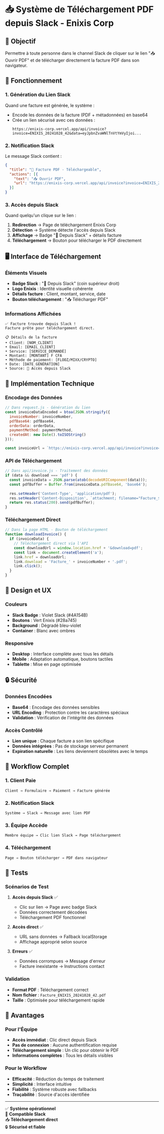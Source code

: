 # 📥 Système de Téléchargement PDF depuis Slack - Enixis Corp

## 🎯 Objectif

Permettre à toute personne dans le channel Slack de cliquer sur le lien "📥 Ouvrir PDF" et de télécharger directement la facture PDF dans son navigateur.

## 🔄 Fonctionnement

### 1. Génération du Lien Slack
Quand une facture est générée, le système :
- Encode les données de la facture (PDF + métadonnées) en base64
- Crée un lien sécurisé avec ces données : 
  ```
  https://enixis-corp.vercel.app/api/invoice?invoice=ENIXIS_20241028_42&data=eyJpbnZvaWNlTnVtYmVyIjoi...
  ```

### 2. Notification Slack
Le message Slack contient :
```json
{
  "title": "📄 Facture PDF - Téléchargeable",
  "actions": [{
    "text": "📥 Ouvrir PDF",
    "url": "https://enixis-corp.vercel.app/api/invoice?invoice=ENIXIS_20241028_42&data=..."
  }]
}
```

### 3. Accès depuis Slack
Quand quelqu'un clique sur le lien :
1. **Redirection** → Page de téléchargement Enixis Corp
2. **Détection** → Système détecte l'accès depuis Slack
3. **Affichage** → Badge "📱 Depuis Slack" + détails facture
4. **Téléchargement** → Bouton pour télécharger le PDF directement

## 🖥️ Interface de Téléchargement

### Éléments Visuels
- **Badge Slack** : "📱 Depuis Slack" (coin supérieur droit)
- **Logo Enixis** : Identité visuelle cohérente
- **Détails facture** : Client, montant, service, date
- **Bouton téléchargement** : "📥 Télécharger PDF"

### Informations Affichées
```
✅ Facture trouvée depuis Slack !
Facture prête pour téléchargement direct.

📋 Détails de la facture
• Client: [NOM_CLIENT]
• Email: [EMAIL_CLIENT]  
• Service: [SERVICE_DEMANDÉ]
• Montant: [MONTANT] F CFA
• Méthode de paiement: [FLOOZ/MIXX/CRYPTO]
• Date: [DATE_GÉNÉRATION]
• Source: 📱 Accès depuis Slack
```

## 🔧 Implémentation Technique

### Encodage des Données
```javascript
// Dans request.js - Génération du lien
const invoiceDataEncoded = btoa(JSON.stringify({
  invoiceNumber: invoiceNumber,
  pdfBase64: pdfBase64,
  orderData: orderData,
  paymentMethod: paymentMethod,
  createdAt: new Date().toISOString()
}));

const invoiceUrl = `https://enixis-corp.vercel.app/api/invoice?invoice=${invoiceNumber}&data=${encodeURIComponent(invoiceDataEncoded)}`;
```

### API de Téléchargement
```javascript
// Dans api/invoice.js - Traitement des données
if (data && download === 'pdf') {
  const invoiceData = JSON.parse(atob(decodeURIComponent(data)));
  const pdfBuffer = Buffer.from(invoiceData.pdfBase64, 'base64');
  
  res.setHeader('Content-Type', 'application/pdf');
  res.setHeader('Content-Disposition', `attachment; filename="Facture_${invoice}.pdf"`);
  return res.status(200).send(pdfBuffer);
}
```

### Téléchargement Direct
```javascript
// Dans la page HTML - Bouton de téléchargement
function downloadInvoice() {
  if (invoiceData) {
    // Téléchargement direct via l'API
    const downloadUrl = window.location.href + '&download=pdf';
    const link = document.createElement('a');
    link.href = downloadUrl;
    link.download = 'Facture_' + invoiceNumber + '.pdf';
    link.click();
  }
}
```

## 🎨 Design et UX

### Couleurs
- **Slack Badge** : Violet Slack (#4A154B)
- **Boutons** : Vert Enixis (#28a745)
- **Background** : Dégradé bleu-violet
- **Container** : Blanc avec ombres

### Responsive
- **Desktop** : Interface complète avec tous les détails
- **Mobile** : Adaptation automatique, boutons tactiles
- **Tablette** : Mise en page optimisée

## 🔒 Sécurité

### Données Encodées
- **Base64** : Encodage des données sensibles
- **URL Encoding** : Protection contre les caractères spéciaux
- **Validation** : Vérification de l'intégrité des données

### Accès Contrôlé
- **Lien unique** : Chaque facture a son lien spécifique
- **Données intégrées** : Pas de stockage serveur permanent
- **Expiration naturelle** : Les liens deviennent obsolètes avec le temps

## 📱 Workflow Complet

### 1. Client Paie
```
Client → Formulaire → Paiement → Facture générée
```

### 2. Notification Slack
```
Système → Slack → Message avec lien PDF
```

### 3. Équipe Accède
```
Membre équipe → Clic lien Slack → Page téléchargement
```

### 4. Téléchargement
```
Page → Bouton télécharger → PDF dans navigateur
```

## 🧪 Tests

### Scénarios de Test
1. **Accès depuis Slack** ✅
   - Clic sur lien → Page avec badge Slack
   - Données correctement décodées
   - Téléchargement PDF fonctionnel

2. **Accès direct** ✅
   - URL sans données → Fallback localStorage
   - Affichage approprié selon source

3. **Erreurs** ✅
   - Données corrompues → Message d'erreur
   - Facture inexistante → Instructions contact

### Validation
- **Format PDF** : Téléchargement correct
- **Nom fichier** : `Facture_ENIXIS_20241028_42.pdf`
- **Taille** : Optimisée pour téléchargement rapide

## 🚀 Avantages

### Pour l'Équipe
- **Accès immédiat** : Clic direct depuis Slack
- **Pas de connexion** : Aucune authentification requise
- **Téléchargement simple** : Un clic pour obtenir le PDF
- **Informations complètes** : Tous les détails visibles

### Pour le Workflow
- **Efficacité** : Réduction du temps de traitement
- **Simplicité** : Interface intuitive
- **Fiabilité** : Système robuste avec fallbacks
- **Traçabilité** : Source d'accès identifiée

---

✅ **Système opérationnel**  
📱 **Compatible Slack**  
📥 **Téléchargement direct**  
🔒 **Sécurisé et fiable**